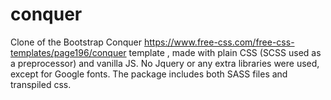 # conquer
Clone of the Bootstrap Conquer https://www.free-css.com/free-css-templates/page196/conquer template , made with plain CSS (SCSS used as a preprocessor) and vanilla JS. No Jquery or any extra libraries were used, except for Google fonts. 
The package includes both SASS files and transpiled css.
